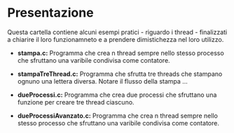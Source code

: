 # Presentazione
Questa cartella contiene alcuni esempi pratici - riguardo i thread - finalizzati a chiarire il loro funzionamneto e a prendere dimistichezza nel loro utilizzo.


- __stampa.c:__ Programma che crea n thread sempre nello stesso processo che sfruttano una varibile condivisa come contatore.

- __stampaTreThread.c:__ Programma che sfrutta tre threads che stampano ognuno una lettera diversa. Notare il flusso della stampa ...

- __dueProcessi.c:__ Programma che crea due processi che sfruttano una funzione per creare tre thread ciascuno.

- __dueProcessiAvanzato.c:__ Programma che crea n thread sempre nello stesso processo che sfruttano una varibile condivisa come contatore.

